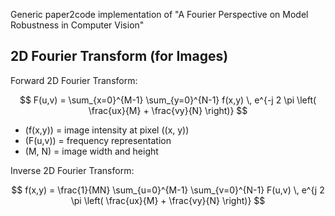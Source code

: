 Generic paper2code implementation of "A Fourier Perspective on Model Robustness in
Computer Vision" 

## 2D Fourier Transform (for Images)

Forward 2D Fourier Transform:

$$
F(u,v) = \sum_{x=0}^{M-1} \sum_{y=0}^{N-1} f(x,y) \, e^{-j 2 \pi \left( \frac{ux}{M} + \frac{vy}{N} \right)}
$$

- \(f(x,y)\) = image intensity at pixel \((x, y)\)  
- \(F(u,v)\) = frequency representation  
- \(M, N\) = image width and height  

Inverse 2D Fourier Transform:

$$
f(x,y) = \frac{1}{MN} \sum_{u=0}^{M-1} \sum_{v=0}^{N-1} F(u,v) \, e^{j 2 \pi \left( \frac{ux}{M} + \frac{vy}{N} \right)}
$$
